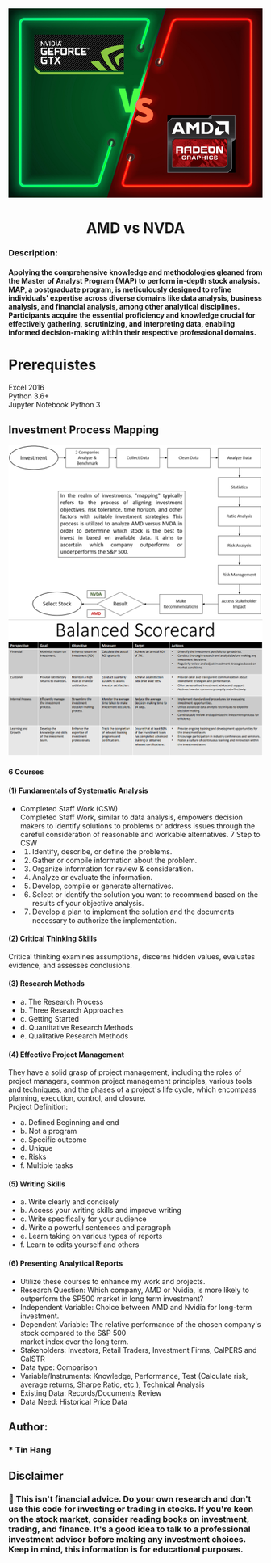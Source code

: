<img src="AMDvsNVDA.PNG">  
<h1 align="center">AMD vs NVDA</h1>  

### Description:  
#### Applying the comprehensive knowledge and methodologies gleaned from the Master of Analyst Program (MAP) to perform in-depth stock analysis. MAP, a postgraduate program, is meticulously designed to refine individuals' expertise across diverse domains like data analysis, business analysis, and financial analysis, among other analytical disciplines. Participants acquire the essential proficiency and knowledge crucial for effectively gathering, scrutinizing, and interpreting data, enabling informed decision-making within their respective professional domains.  

# Prerequistes
Excel 2016  
Python 3.6+  
Jupyter Notebook Python 3   

## Investment Process Mapping  
<img src="InvestmentProcessMapping.PNG">   

<img src="BalancedScorecard.PNG">    

#### 6	Courses  
#### (1)	Fundamentals of Systematic Analysis  
-	Completed Staff Work (CSW)  
 Completed Staff Work, similar to data analysis, empowers decision makers to identify solutions to problems or address issues through the careful consideration of reasonable and workable alternatives.
7 Step to CSW  
-	1. Identify, describe, or define the problems.  
-	2. Gather or compile information about the problem.  
-	3. Organize information for review & consideration.  
-	4. Analyze or evaluate the information.  
-	5. Develop, compile or generate alternatives.  
-	6. Select or identify the solution you want to recommend based on the results of your objective analysis.  
-	7. Develop a plan to implement the solution and the documents necessary to authorize the implementation.  

#### (2)	Critical Thinking Skills  
Critical thinking examines assumptions, discerns hidden values, evaluates evidence, and assesses conclusions.  

#### (3)	Research Methods  
-	a. The Research Process   
-	b. Three Research Approaches   
-	c. Getting Started  
-	d. Quantitative Research Methods   
-	e. Qualitative Research Methods
  
#### (4)	Effective Project Management  
They have a solid grasp of project management, including the roles of project managers, common project management principles, various tools and techniques, and the phases of a project's life cycle, which encompass planning, execution, control, and closure.    
Project Definition:  
-	a. Defined Beginning and end
-	b. Not a program
-	c. Specific outcome
-	d. Unique
-	e. Risks
-	f. Multiple tasks

#### (5)	Writing Skills  
-	a. Write clearly and concisely  
-	b. Access your writing skills and improve writing  
-	c. Write specifically for your audience   
-	d. Write a powerful sentences and paragraph  
-	e. Learn taking on various types of reports
-	f. Learn to edits yourself and others

#### (6)	Presenting Analytical Reports  
* Utilize these courses to enhance my work and projects.   
* Research Question: Which company, AMD or Nvidia, is more likely to outperform the SP500 market in
long term investment?  
* Independent Variable: Choice between AMD and Nvidia for long-term investment.  
* Dependent Variable: The relative performance of the chosen company's stock compared to the S&P 500   
market index over the long term.  
* Stakeholders: Investors, Retail Traders, Investment Firms, CalPERS and CalSTR  
* Data type: Comparison  
* Variable/Instruments: Knowledge, Performance, Test (Calculate risk, average returns, Sharpe Ratio, etc.), Technical Analysis     
* Existing Data: Records/Documents Review  
* Data Need: Historical Price Data  

## Author:   
### * Tin Hang

## Disclaimer
### 🔴 This isn't financial advice. Do your own research and don't use this code for investing or trading in stocks. If you're keen on the stock market, consider reading books on investment, trading, and finance. It's a good idea to talk to a professional investment advisor before making any investment choices. Keep in mind, this information is for educational purposes.  
